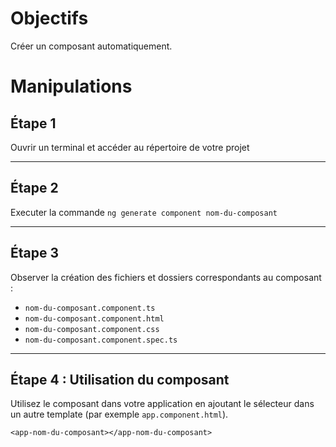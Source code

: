 # Objectifs

Créer un composant automatiquement.

# Manipulations

## Étape 1
Ouvrir un terminal et accéder au répertoire de votre projet

---

## Étape 2
Executer la commande `ng generate component nom-du-composant`

---

## Étape 3
Observer la création des fichiers et dossiers correspondants au composant :
- `nom-du-composant.component.ts`
- `nom-du-composant.component.html`
- `nom-du-composant.component.css`
- `nom-du-composant.component.spec.ts`

---

## Étape 4 : Utilisation du composant

Utilisez le composant dans votre application en ajoutant le sélecteur dans un autre template (par exemple `app.component.html`).

```html{style="font-size: 14pt"}
<app-nom-du-composant></app-nom-du-composant>
```